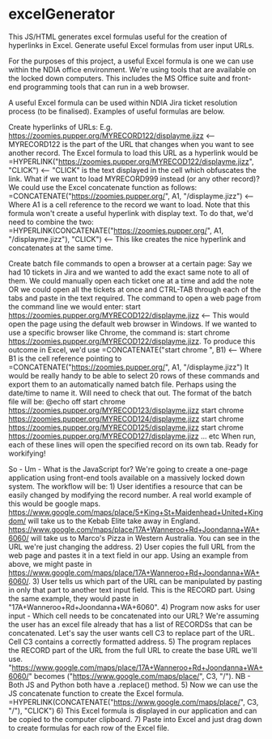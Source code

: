 # excelGenerator
This JS/HTML generates excel formulas useful for the creation of hyperlinks in Excel. 
Generate useful Excel formulas from user input URLs.

For the purposes of this project, a useful Excel formula is one we can use within the NDIA office environment. We're using tools that are available on the locked down computers. This includes the MS Office suite and 
front-end programming tools that can run in a web browser.

A useful Excel formula can be used within NDIA Jira ticket resolution process (to be finalised). Examples of useful formulas are below.

Create hyperlinks of URLs:
	E.g. https://zoomies.pupper.org/MYRECORD122/displayme.jizz <-- MYRECORD122 is the part of the URL that changes when you want to see another record.
	The Excel formula to load this URL as a hyperlink would be =HYPERLINK("https://zoomies.pupper.org/MYRECOD122/displayme.jizz", "CLICK") <-- "CLICK" is the text displayed in the cell which obfuscates the link.
	What if we want to load MYRECORD999 instead (or any other record)? We could use the Excel concatenate function as follows:
	=CONCATENATE("https://zoomies.pupper.org/", A1, "/displayme.jizz") <-- Where A1 is a cell reference to the record we want to load. Note that this formula won't create a useful hyperlink with display text.
	To do that, we'd need to combine the two: =HYPERLINK(CONCATENATE("https://zoomies.pupper.org/", A1, "/displayme.jizz"), "CLICK") <-- This like creates the nice hyperlink and concatenates at the same time.

Create batch file commands to open a browser at a certain page:
	Say we had 10 tickets in Jira and we wanted to add the exact same note to all of them. We could manually open each ticket one at a time and add the note OR we could open all the tickets at once and CTRL-TAB through each of the tabs and paste in the text required.
	The command to open a web page from the command line we would enter: start https://zoomies.pupper.org/MYRECOD122/displayme.jizz <-- This would open the page using the default web browser in Windows.
	If we wanted to use a specific browser like Chrome, the command is: start chrome https://zoomies.pupper.org/MYRECOD122/displayme.jizz. 
	To produce this outcome in Excel, we'd use =CONCATENATE("start chrome ", B1) <-- Where B1 is the cell reference pointing to =CONCATENATE("https://zoomies.pupper.org/", A1, "/displayme.jizz")
	It would be really handy to be able to select 20 rows of these commands and export them to an automatically named batch file. Perhaps using the date/time to name it. Will need to check that out.
	The format of the batch file will be:
		@echo off
		start chrome https://zoomies.pupper.org/MYRECOD123/displayme.jizz
		start chrome https://zoomies.pupper.org/MYRECOD124/displayme.jizz
		start chrome https://zoomies.pupper.org/MYRECOD125/displayme.jizz
		start chrome https://zoomies.pupper.org/MYRECOD127/displayme.jizz
		...
		etc
	When run, each of these lines will open the specified record on its own tab. Ready for workifying!

So - Um - What is the JavaScript for?
	We're going to create a one-page application using front-end tools available on a massively locked down system. The workflow will be:
	1) User identifies a resource that can be easily changed by modifying the record number. 
		A real world example of this would be google maps. https://www.google.com/maps/place/5+King+St+Maidenhead+United+Kingdom/ will take us to the Kebab Elite take away in England. https://www.google.com/maps/place/17A+Wanneroo+Rd+Joondanna+WA+6060/ will take us to Marco's Pizza in Western Australia. You can see in the URL we're just changing the address.
	2) User copies the full URL from the web page and pastes it in a text field in our app. 
		Using an example from above, we might paste in https://www.google.com/maps/place/17A+Wanneroo+Rd+Joondanna+WA+6060/.
	3) User tells us which part of the URL can be manipulated by pasting in only that part to another text input field. This is the RECORD part.
		Using the same example, they would paste in "17A+Wanneroo+Rd+Joondanna+WA+6060".
	4) Program now asks for user input - Which cell needs to be concatenated into our URL? We're assuming the user has an excel file already that has a list of RECORDSs that can be concatenated. 
		Let's say the user wants cell C3 to replace part of the URL. Cell C3 contains a correctly formatted address.
	5) The program replaces the RECORD part of the URL from the full URL to create the base URL we'll use. 
		"https://www.google.com/maps/place/17A+Wanneroo+Rd+Joondanna+WA+6060/" becomes ("https://www.google.com/maps/place/", C3, "/"). NB - Both JS and Python both have a .replace() method.
	5) Now we can use the JS concatenate function to create the Excel formula.
		=HYPERLINK(CONCATENATE("https://www.google.com/maps/place/", C3, "/"), "CLICK")
	6) This Excel formula is displayed in our application and can be copied to the computer clipboard.
	7) Paste into Excel and just drag down to create formulas for each row of the Excel file.
